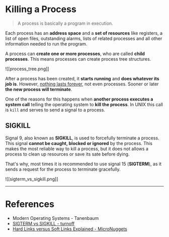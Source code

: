 # Killing a Process
> A process is basically a program in execution.

Each process has an **address space** and a **set of resources** like registers, a list of open files, outstanding alarms, lists of related processes and all other information needed to run the program.

A process can **create one or more processes**, who are called **child processes**. This means processes can create process tree structures.

![[process_tree.png]]

After a process has been created, it **starts running** and **does whatever its job is**. However, [nothing lasts forever](https://youtu.be/6ySRE_H-tJs), not even processes. Sooner or later **the new process will terminate**.

One of the reasons for this happens when **another process executes a system call** telling the operating system to **kill the process**. In UNIX this call is `kill` and serves to send a signal to a process.
## SIGKILL
Signal 9, also known as **SIGKILL**, is used to forcefully terminate a process. This signal **cannot be caught, blocked or ignored** by the process. This makes the most reliable way to kill a process, but it does not allows a process to clean up resources or save its sate before dying.

That's why, most times it is recommended to use signal 15 (**SIGTERM**), as it sends a request for the process to terminate gracefully.

![[sigterm_vs_sigkill.png]]


----
# References
- Modern Operating Systems - Tanenbaum
- [SIGTERM vs SIGKILL - turnoff](https://turnoff.us/geek/dont-sigkill/)
- [Hard Links versus Soft Links Explained - MicroNuggets](https://www.youtube.com/watch?v=aO0OkNxDJ3c)